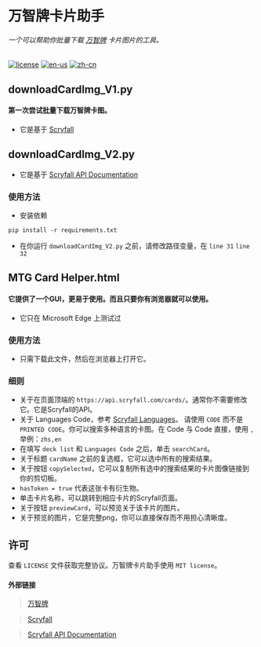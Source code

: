 # 万智牌卡片助手
###### 一个可以帮助你批量下载 [万智牌](#external-link) 卡片图片的工具。

[![license](https://img.shields.io/badge/license-MIT-blue)](https://github.com/M1a0w0/MTGCardHelper/blob/main/LICENSE)
[![en-us](https://img.shields.io/badge/language-English-green)](https://github.com/M1a0w0/MTGCardHelper/blob/main/README.md)
[![zh-cn](https://img.shields.io/badge/语言-简体中文-blue)](https://github.com/M1a0w0/MTGCardHelper/blob/main/README_zh-cn.md)

## downloadCardImg_V1.py
#### 第一次尝试批量下载万智牌卡图。
- 它是基于 [Scryfall](#external-link)

## downloadCardImg_V2.py
- 它是基于 [Scryfall API Documentation](#external-link)
### 使用方法
- 安装依赖
```text
pip install -r requirements.txt
```
- 在你运行 `downloadCardImg_V2.py` 之前，请修改路径变量，在 `line 31` `line 32`

## MTG Card Helper.html
#### 它提供了一个GUI，更易于使用。而且只要你有浏览器就可以使用。
- 它只在 Microsoft Edge 上测试过
### 使用方法
- 只需下载此文件，然后在浏览器上打开它。
### 细则
- 关于在页面顶端的 `https://api.scryfall.com/cards/`。通常你不需要修改它。它是Scryfall的API。
- 关于 Languages Code，参考 [Scryfall Languages](https://scryfall.com/docs/api/languages)。 请使用 `CODE` 而不是 `PRINTED CODE`。你可以搜索多种语言的卡图。在 Code 与 Code 直接，使用 `,` 举例：`zhs,en`
- 在填写 `deck list` 和 `Languages Code` 之后，单击 `searchCard`。
- 关于标题 `cardName` 之前的复选框，它可以选中所有的搜索结果。
- 关于按钮 `copySelected`，它可以复制所有选中的搜索结果的卡片图像链接到你的剪切板。
- `hasToken = true` 代表这张卡有衍生物。
- 单击卡片名称，可以跳转到相应卡片的Scryfall页面。
- 关于按钮 `previewCard`，可以预览关于该卡片的图片。
- 关于预览的图片，它是完整png，你可以直接保存而不用担心清晰度。

## 许可
查看 `LICENSE` 文件获取完整协议。万智牌卡片助手使用 `MIT license`。

#### 外部链接
> [万智牌](https://magic.wizards.com/)

> [Scryfall](https://scryfall.com)

> [Scryfall API Documentation](https://scryfall.com/docs/api)
